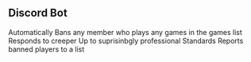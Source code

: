 ## Discord Bot
Automatically Bans any member who plays any games in the games list
Responds to creeper
Up to suprisinbgly professional Standards
Reports banned players to a list